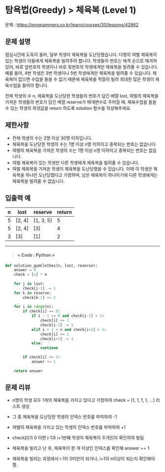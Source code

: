 # 탐욕법(Greedy) > 체육복 (Level 1)
문제 : https://programmers.co.kr/learn/courses/30/lessons/42862

## 문제 설명
점심시간에 도둑이 들어, 일부 학생이 체육복을 도난당했습니다. 다행히 여벌 체육복이 있는 학생이 이들에게 체육복을 빌려주려 합니다. 학생들의 번호는 체격 순으로 매겨져 있어, 바로 앞번호의 학생이나 바로 뒷번호의 학생에게만 체육복을 빌려줄 수 있습니다. 예를 들어, 4번 학생은 3번 학생이나 5번 학생에게만 체육복을 빌려줄 수 있습니다. 체육복이 없으면 수업을 들을 수 없기 때문에 체육복을 적절히 빌려 최대한 많은 학생이 체육수업을 들어야 합니다.

전체 학생의 수 n, 체육복을 도난당한 학생들의 번호가 담긴 배열 lost, 여벌의 체육복을 가져온 학생들의 번호가 담긴 배열 reserve가 매개변수로 주어질 때, 체육수업을 들을 수 있는 학생의 최댓값을 return 하도록 solution 함수를 작성해주세요.

## 제한사항
- 전체 학생의 수는 2명 이상 30명 이하입니다.
- 체육복을 도난당한 학생의 수는 1명 이상 n명 이하이고 중복되는 번호는 없습니다.
- 여벌의 체육복을 가져온 학생의 수는 1명 이상 n명 이하이고 중복되는 번호는 없습니다.
- 여벌 체육복이 있는 학생만 다른 학생에게 체육복을 빌려줄 수 있습니다.
- 여벌 체육복을 가져온 학생이 체육복을 도난당했을 수 있습니다. 이때 이 학생은 체육복을 하나만 도난당했다고 가정하며, 남은 체육복이 하나이기에 다른 학생에게는 체육복을 빌려줄 수 없습니다.

## 입출력 예

| n | lost | reserve | return |
| --- | --- | --- | --- |
| 5 | [2, 4] | [1, 3, 5] | 5 |
| 5	| [2, 4] | [3] | 4 |
| 3	| [3] | [1] | 2 |

____

> #### < Code : Python >
```python
def solution_gymClothes(n, lost, reserve):
    answer = 0
    check = [1] * n
    
    for j in lost:
        check[j-1] -= 1
    for k in reserve:
        check[k-1] += 1
    
    for i in range(n):
        if check[i] == 0:
            if i - 1 >= 0 and check[i-1] > 1:
                check[i] += 1
                check[i-1] -= 1
            elif i + 1 < n and check[i+1] > 1:
                check[i] += 1
                check[i+1] -= 1
            else:
                continue
        
        if check[i] >= 1:
            answer += 1
            
    return answer
```

## 문제 리뷰
 - n명의 학생 모두 1개의 체육복을 가지고 있다고 가정하여 check = [1, 1, 1, 1, ...] 리스트 생성
 - 그 중 체육복을 도난당한 학생의 인덱스 번호를 파악하여 -1
 - 여벌의 체육복을 가지고 있는 학생의 인덱스 번호를 파악하여 +1
 - check[i]가 0 이면 i-1과 i+1번째 학생이 체육복이 두개인지 확인하여 빌림
 - 체육복을 빌리고 난 후, 체육복이 한 개 이상인 인덱스를 확인해 answer += 1

 - 체육복을 빌리는 과정에서 i-1이 0미만이 되거나, i+1이 n이상이 되는지 확인해야함.
